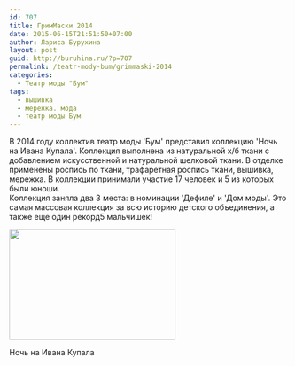 ```yaml
---
id: 707
title: ГримМаски 2014
date: 2015-06-15T21:51:50+07:00
author: Лариса Бурухина
layout: post
guid: http://buruhina.ru/?p=707
permalink: /teatr-mody-bum/grimmaski-2014
categories:
  - Театр моды "Бум"
tags:
  - вышивка
  - мережка. мода
  - театр моды Бум
---
```

В 2014 году коллектив театр моды 'Бум' представил коллекцию 'Ночь на Ивана Купала'. Коллекция выполнена из натуральной х/б ткани с добавлением искусственной и натуральной шелковой ткани. В отделке применены роспись по ткани, трафаретная роспись ткани, вышивка, мережка. В коллекции принимали участие 17 человек и 5 из которых были юноши.  
Коллекция заняла два 3 места: в номинации 'Дефиле' и 'Дом моды'. Это самая массовая коллекция за всю историю детского объединения, а также еще один рекорд5 мальчишек!  


<div id="attachment_1583" style="width: 310px" class="wp-caption alignnone">
  <a href="http://buruhina.ru/wp-content/uploads/2015/06/Ночь-на-Ивана-Купала.jpg"><img aria-describedby="caption-attachment-1583" src="http://buruhina.ru/wp-content/uploads/2015/06/Ночь-на-Ивана-Купала-300x200.jpg" alt="" width="300" height="200" class="size-medium wp-image-1583" srcset="http://buruhina.ru/wp-content/uploads/2015/06/Ночь-на-Ивана-Купала-300x200.jpg 300w, http://buruhina.ru/wp-content/uploads/2015/06/Ночь-на-Ивана-Купала-768x512.jpg 768w, http://buruhina.ru/wp-content/uploads/2015/06/Ночь-на-Ивана-Купала-1024x682.jpg 1024w, http://buruhina.ru/wp-content/uploads/2015/06/Ночь-на-Ивана-Купала.jpg 1280w" sizes="(max-width: 300px) 100vw, 300px" /></a>
  
  <p id="caption-attachment-1583" class="wp-caption-text">
    Ночь на Ивана Купала
  </p>
</div>